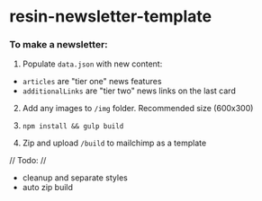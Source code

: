 # resin-newsletter-template

### To make a newsletter:

1. Populate `data.json` with new content:
  * `articles` are "tier one" news features
  * `additionalLinks` are "tier two" news links on the last card

2. Add any images to `/img` folder. Recommended size (600x300)

3. `npm install && gulp build`

4. Zip and upload `/build` to mailchimp as a template

// Todo: //
* cleanup and separate styles
* auto zip build
